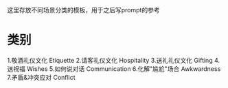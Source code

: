 这里存放不同场景分类的模板，用于之后写prompt的参考

# 类别

1.敬酒礼仪文化 Etiquette
2.请客礼仪文化 Hospitality
3.送礼礼仪文化 Gifting
4.送祝福 Wishes
5.如何说对话 Communication
6.化解"尴尬"场合 Awkwardness
7.矛盾&冲突应对 Conflict
